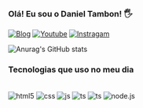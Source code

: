 ### Olá! Eu sou o Daniel Tambon! 🖐️

[![Blog](https://img.shields.io/website?label=SujeitoProgramador.com&style=for-the-badge&url=https://sujeitoprogramador.com/)](https://sujeitoprogramador.com)
[![Youtube](https://img.shields.io/badge/YouTube-FF0000?style=for-the-badge&logo=youtube&logoColor=white)](httpss://sujeitoprogramador.com)
[![Instragam](https://img.shields.io/badge/Instagram-E4405F?style=for-the-badge&logo=instagram&logoColor=white)](https://www.instagram.com/_daniel.tambon_/)

![Anurag's GitHub stats](https://github-readme-stats.vercel.app/api?username=DanielTambon&show_icons=true&theme=dracula)

### Tecnologias que uso no meu dia

<div style="display: inline_block"></br/> 
  <img align="center" alt="html5" src ="https://img.shields.io/badge/HTML5-E34F26?style=for-the-badge&logo=html5&logoColor=white">
  <img align="center" alt="css" src ="https://img.shields.io/badge/CSS3-1572B6?style=for-the-badge&logo=css3&logoColor=white">
  <img align="center" alt="js" src ="https://img.shields.io/badge/JavaScript-F7DF1E?style=for-the-badge&logo=javascript&logoColor=black">
  <img align="center" alt="ts" src ="https://img.shields.io/badge/TypeScript-007ACC?style=for-the-badge&logo=typescript&logoColor=white">
  <img align="center" alt="ts" src ="https://img.shields.io/badge/React-20232A?style=for-thebadge&logo=react&logoColor=61DaF8">
  <img align="center" alt="node.js" src ="https://img.shields.io/badge/Node.js-43853D?style=for-the-badge&logo=node.js&logoColor=white">
</div>
